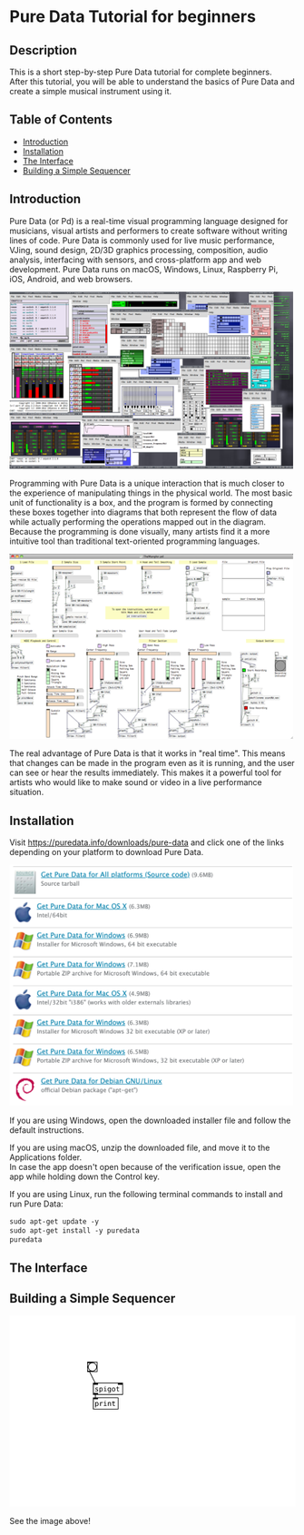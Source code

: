 # Pure Data Tutorial for beginners

## Description
This is a short step-by-step Pure Data tutorial for complete beginners.  
After this tutorial, you will be able to understand the basics of Pure Data and create a simple musical instrument using it.

## Table of Contents
- [Introduction](#introduction)
- [Installation](#installation)
- [The Interface](#the-interface)
- [Building a Simple Sequencer](#building-a-simple-sequencer)

## Introduction

Pure Data (or Pd) is a real-time visual programming language designed for musicians, visual artists and performers to create software without writing lines of code. Pure Data is commonly used for live music performance, VJing, sound design, 2D/3D graphics processing, composition, audio analysis, interfacing with sensors, and cross-platform app and web development. Pure Data runs on macOS, Windows, Linux, Raspberry Pi, iOS, Android, and web browsers.

<img src="introduction1.png" alt="introduction1" width="500"/>

Programming with Pure Data is a unique interaction that is much closer to the experience of manipulating things in the physical world. The most basic unit of functionality is a box, and the program is formed by connecting these boxes together into diagrams that both represent the flow of data while actually performing the operations mapped out in the diagram. Because the programming is done visually, many artists find it a more intuitive tool than traditional text-oriented programming languages.

<img src="introduction2.png" alt="introduction2" width="500"/>

The real advantage of Pure Data is that it works in "real time". This means that changes can be made in the program even as it is running, and the user can see or hear the results immediately. This makes it a powerful tool for artists who would like to make sound or video in a live performance situation.

## Installation
Visit https://puredata.info/downloads/pure-data and click one of the links depending on your platform to download Pure Data.

<img src="installation.png" alt="installation" width="500"/>

If you are using Windows, open the downloaded installer file and follow the default instructions.

If you are using macOS, unzip the downloaded file, and move it to the Applications folder.  
In case the app doesn't open because of the verification issue, open the app while holding down the Control key.

If you are using Linux, run the following terminal commands to install and run Pure Data:
```
sudo apt-get update -y
sudo apt-get install -y puredata
puredata
```



## The Interface

## Building a Simple Sequencer



[![example](Untitled.svg)](#pd-tutorial)



See the image above!
